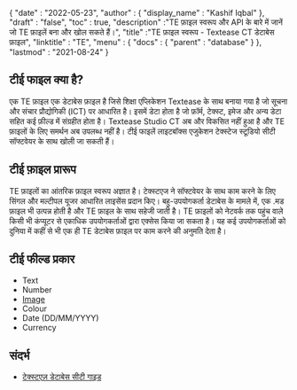 {
  "date" : "2022-05-23",
  "author" : {
    "display_name" : "Kashif Iqbal"
},
  "draft" : "false",
  "toc" : true,
  "description" :"TE फ़ाइल स्वरूप और API के बारे में जानें जो TE फ़ाइलें बना और खोल सकते हैं।",
  "title" :"TE फ़ाइल स्वरूप - Textease CT डेटाबेस फ़ाइल",
  "linktitle" : "TE",
  "menu" : {
    "docs" : {
      "parent" : "database"
}
},
  "lastmod" : "2021-08-24"
}

## टीई फाइल क्या है?

एक TE फ़ाइल एक डेटाबेस फ़ाइल है जिसे शिक्षा एप्लिकेशन Textease के साथ बनाया गया है जो सूचना और संचार प्रौद्योगिकी (ICT) पर आधारित है। इसमें डेटा होता है जो फ़ॉर्म, टेक्स्ट, इमेज और अन्य डेटा सहित कई फ़ील्ड में संग्रहीत होता है। Textease Studio CT अब और विकसित नहीं हुआ है और TE फ़ाइलों के लिए समर्थन अब उपलब्ध नहीं है। टीई फाइलें लाइटबॉक्स एजुकेशन टेक्स्टेज स्टूडियो सीटी सॉफ्टवेयर के साथ खोली जा सकती हैं।

## टीई फ़ाइल प्रारूप

TE फ़ाइलों का आंतरिक फ़ाइल स्वरूप अज्ञात है। टेक्स्टएज ने सॉफ्टवेयर के साथ काम करने के लिए सिंगल और मल्टीपल यूजर आधारित लाइसेंस प्रदान किए। बहु-उपयोगकर्ता डेटाबेस के मामले में, एक .मड फ़ाइल भी उत्पन्न होती है और TE फ़ाइल के साथ सहेजी जाती है। TE फ़ाइलों को नेटवर्क तक पहुंच वाले किसी भी कंप्यूटर से एकाधिक उपयोगकर्ताओं द्वारा एक्सेस किया जा सकता है। यह कई उपयोगकर्ताओं को दुनिया में कहीं से भी एक ही TE डेटाबेस फ़ाइल पर काम करने की अनुमति देता है।

## टीई फील्ड प्रकार

* Text
* Number
* [Image](/hi/image/)
* Colour
* Date (DD/MM/YYYY)
* Currency

## संदर्भ ##

* [टेक्स्टएज़ डेटाबेस सीटी गाइड](https://products.conholdate.app/viewer/view/8MPsb0m0GyulEw3GO/textease-database-ct-guide.pdf?preview=true.pdf)

